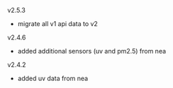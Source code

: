 v2.5.3

- migrate all v1 api data to v2

v2.4.6

- added additional sensors (uv and pm2.5) from nea

v2.4.2

- added uv data from nea
